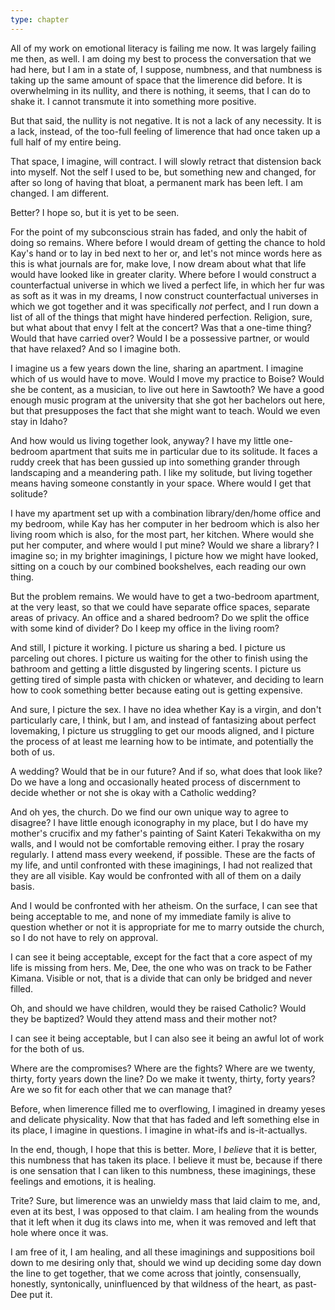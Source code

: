 ```yaml
---
type: chapter
---
```


All of my work on emotional literacy is failing me now. It was largely failing me then, as well. I am doing my best to process the conversation that we had here, but I am in a state of, I suppose, numbness, and that numbness is taking up the same amount of space that the limerence did before. It is overwhelming in its nullity, and there is nothing, it seems, that I can do to shake it. I cannot transmute it into something more positive.

But that said, the nullity is not negative. It is not a lack of any necessity. It is a lack, instead, of the too-full feeling of limerence that had once taken up a full half of my entire being.

That space, I imagine, will contract. I will slowly retract that distension back into myself. Not the self I used to be, but something new and changed, for after so long of having that bloat, a permanent mark has been left. I am changed. I am different.

Better? I hope so, but it is yet to be seen.

For the point of my subconscious strain has faded, and only the habit of doing so remains. Where before I would dream of getting the chance to hold Kay's hand or to lay in bed next to her or, and let's not mince words here as this is what journals are for, make love, I now dream about what that life would have looked like in greater clarity. Where before I would construct a counterfactual universe in which we lived a perfect life, in which her fur was as soft as it was in my dreams, I now construct counterfactual universes in which we got together and it was specifically *not* perfect, and I run down a list of all of the things that might have hindered perfection. Religion, sure, but what about that envy I felt at the concert? Was that a one-time thing? Would that have carried over? Would I be a possessive partner, or would that have relaxed? And so I imagine both.

I imagine us a few years down the line, sharing an apartment. I imagine which of us would have to move. Would I move my practice to Boise? Would she be content, as a musician, to live out here in Sawtooth? We have a good enough music program at the university that she got her bachelors out here, but that presupposes the fact that she might want to teach. Would we even stay in Idaho?

And how would us living together look, anyway? I have my little one-bedroom apartment that suits me in particular due to its solitude. It faces a ruddy creek that has been gussied up into something grander through landscaping and a meandering path. I like my solitude, but living together means having someone constantly in your space. Where would I get that solitude?

I have my apartment set up with a combination library/den/home office and my bedroom, while Kay has her computer in her bedroom which is also her living room which is also, for the most part, her kitchen. Where would she put her computer, and where would I put mine? Would we share a library? I imagine so; in my brighter imaginings, I picture how we might have looked, sitting on a couch by our combined bookshelves, each reading our own thing.

But the problem remains. We would have to get a two-bedroom apartment, at the very least, so that we could have separate office spaces, separate areas of privacy. An office and a shared bedroom? Do we split the office with some kind of divider? Do I keep my office in the living room?

And still, I picture it working. I picture us sharing a bed. I picture us parceling out chores. I picture us waiting for the other to finish using the bathroom and getting a little disgusted by lingering scents. I picture us getting tired of simple pasta with chicken or whatever, and deciding to learn how to cook something better because eating out is getting expensive.

And sure, I picture the sex. I have no idea whether Kay is a virgin, and don't particularly care, I think, but I am, and instead of fantasizing about perfect lovemaking, I picture us struggling to get our moods aligned, and I picture the process of at least me learning how to be intimate, and potentially the both of us.

A wedding? Would that be in our future? And if so, what does that look like? Do we have a long and occasionally heated process of discernment to decide whether or not she is okay with a Catholic wedding?

And oh yes, the church. Do we find our own unique way to agree to disagree? I have little enough iconography in my place, but I do have my mother's crucifix and my father's painting of Saint Kateri Tekakwitha on my walls, and I would not be comfortable removing either. I pray the rosary regularly. I attend mass every weekend, if possible. These are the facts of my life, and until confronted with these imaginings, I had not realized that they are all visible. Kay would be confronted with all of them on a daily basis.

And I would be confronted with her atheism. On the surface, I can see that being acceptable to me, and none of my immediate family is alive to question whether or not it is appropriate for me to marry outside the church, so I do not have to rely on approval.

I can see it being acceptable, except for the fact that a core aspect of my life is missing from hers. Me, Dee, the one who was on track to be Father Kimana. Visible or not, that is a divide that can only be bridged and never filled.

Oh, and should we have children, would they be raised Catholic? Would they be baptized? Would they attend mass and their mother not?

I can see it being acceptable, but I can also see it being an awful lot of work for the both of us.

Where are the compromises? Where are the fights? Where are we twenty, thirty, forty years down the line? Do we make it twenty, thirty, forty years? Are we so fit for each other that we can manage that?

Before, when limerence filled me to overflowing, I imagined in dreamy yeses and delicate physicality. Now that that has faded and left something else in its place, I imagine in questions. I imagine in what-ifs and is-it-actuallys.

In the end, though, I hope that this is better. More, I *believe* that it is better, this numbness that has taken its place. I believe it must be, because if there is one sensation that I can liken to this numbness, these imaginings, these feelings and emotions, it is healing.

Trite? Sure, but limerence was an unwieldy mass that laid claim to me, and, even at its best, I was opposed to that claim. I am healing from the wounds that it left when it dug its claws into me, when it was removed and left that hole where once it was.

I am free of it, I am healing, and all these imaginings and suppositions boil down to me desiring only that, should we wind up deciding some day down the line to get together, that we come across that jointly, consensually, honestly, syntonically, uninfluenced by that wildness of the heart, as past-Dee put it.
